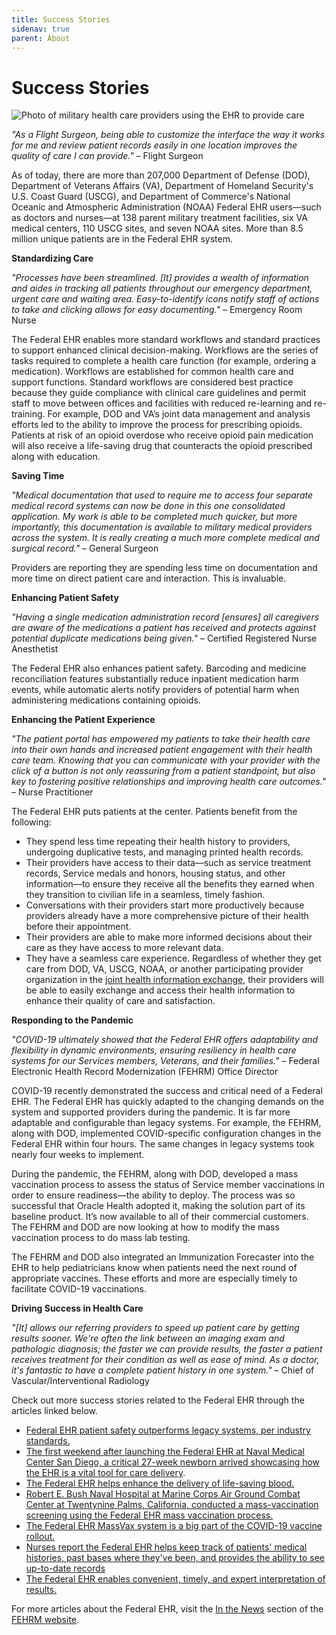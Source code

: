 ```yaml
---
title: Success Stories
sidenav: true
parent: About
---
```

# Success Stories

![Photo of military health care providers using the EHR to provide care](/images/1000w_q95.jpg)

_"As a Flight Surgeon, being able to customize the interface the way it works for me and review patient records easily in one location improves the quality of care I can provide."_ – Flight Surgeon

As of today, there are more than 207,000 Department of Defense (DOD), Department of Veterans Affairs (VA), Department of Homeland Security's U.S. Coast Guard (USCG), and Department of Commerce's National Oceanic and Atmospheric Administration (NOAA) Federal EHR users—such as doctors and nurses—at 138 parent military treatment facilities, six VA medical centers, 110 USCG sites, and seven NOAA sites. More than 8.5 million unique patients are in the Federal EHR system.

**Standardizing Care**

_"Processes have been streamlined. [It] provides a wealth of information and aides in tracking all patients throughout our emergency department, urgent care and waiting area. Easy-to-identify icons notify staff of actions to take and clicking allows for easy documenting."_ – Emergency Room Nurse

The Federal EHR enables more standard workflows and standard practices to support enhanced clinical decision-making. Workflows are the series of tasks required to complete a health care function (for example, ordering a medication). Workflows are established for common health care and support functions. Standard workflows are considered best practice because they guide compliance with clinical care guidelines and permit staff to move between offices and facilities with reduced re-learning and re-training. For example, DOD and VA’s joint data management and analysis efforts led to the ability to improve the process for prescribing opioids. Patients at risk of an opioid overdose who receive opioid pain medication will also receive a life-saving drug that counteracts the opioid prescribed along with education.

**Saving Time**

_"Medical documentation that used to require me to access four separate medical record systems can now be done in this one consolidated application. My work is able to be completed much quicker, but more importantly, this documentation is available to military medical providers across the system. It is really creating a much more complete medical and surgical record."_ – General Surgeon

Providers are reporting they are spending less time on documentation and more time on direct patient care and interaction. This is invaluable.

**Enhancing Patient Safety**

_"Having a single medication administration record [ensures] all caregivers are aware of the medications a patient has received and protects against potential duplicate medications being given."_ – Certified Registered Nurse Anesthetist

The Federal EHR also enhances patient safety. Barcoding and medicine reconciliation features substantially reduce inpatient medication harm events, while automatic alerts notify providers of potential harm when administering medications containing opioids.

**Enhancing the Patient Experience**

_"The patient portal has empowered my patients to take their health care into their own hands and increased patient engagement with their health care team. Knowing that you can communicate with your provider with the click of a button is not only reassuring from a patient standpoint, but also key to fostering positive relationships and improving health care outcomes."_ – Nurse Practitioner

The Federal EHR puts patients at the center. Patients benefit from the following:

- They spend less time repeating their health history to providers, undergoing duplicative tests, and managing printed health records.
- Their providers have access to their data—such as service treatment records, Service medals and honors, housing status, and other information—to ensure they receive all the benefits they earned when they transition to civilian life in a seamless, timely fashion.
- Conversations with their providers start more productively because providers already have a more comprehensive picture of their health before their appointment.
- Their providers are able to make more informed decisions about their care as they have access to more relevant data.
- They have a seamless care experience. Regardless of whether they get care from DOD, VA, USCG, NOAA, or another participating provider organization in the [joint health information exchange](/learn-about-the-joint-hie), their providers will be able to easily exchange and access their health information to enhance their quality of care and satisfaction.

**Responding to the Pandemic**

_"COVID-19 ultimately showed that the Federal EHR offers adaptability and flexibility in dynamic environments, ensuring resiliency in health care systems for our Services members, Veterans, and their families."_ – Federal Electronic Health Record Modernization (FEHRM) Office Director

COVID-19 recently demonstrated the success and critical need of a Federal EHR. The Federal EHR has quickly adapted to the changing demands on the system and supported providers during the pandemic. It is far more adaptable and configurable than legacy systems. For example, the FEHRM, along with DOD, implemented COVID-specific configuration changes in the Federal EHR within four hours. The same changes in legacy systems took nearly four weeks to implement.

During the pandemic, the FEHRM, along with DOD, developed a mass vaccination process to assess the status of Service member vaccinations in order to ensure readiness—the ability to deploy. The process was so successful that Oracle Health adopted it, making the solution part of its baseline product. It’s now available to all of their commercial customers. The FEHRM and DOD are now looking at how to modify the mass vaccination process to do mass lab testing.

The FEHRM and DOD also integrated an Immunization Forecaster into the EHR to help pediatricians know when patients need the next round of appropriate vaccines. These efforts and more are especially timely to facilitate COVID-19 vaccinations.

**Driving Success in Health Care**

_"[It] allows our referring providers to speed up patient care by getting results sooner. We're often the link between an imaging exam and pathologic diagnosis; the faster we can provide results, the faster a patient receives treatment for their condition as well as ease of mind. As a doctor, it's fantastic to have a complete patient history in one system."_ – Chief of Vascular/Interventional Radiology

Check out more success stories related to the Federal EHR through the articles linked below.

- [Federal EHR patient safety outperforms legacy systems, per industry standards.](https://www.health.mil/News/Articles/2023/03/07/Federal-EHR-Patient-Safety-Outperforms-Legacy-Per-Industry-Standards)
- [The first weekend after launching the Federal EHR at Naval Medical Center San Diego, a critical 27-week newborn arrived showcasing how the EHR is a vital tool for care delivery](https://health.mil/News/Articles/2021/04/08/MHS-GENESIS-has-successful-launch-at-Naval-Medical-Center-San-Diego).
- [The Federal EHR helps enhance the delivery of life-saving blood.](https://www.airforcemedicine.af.mil/News/Display/Article/2300103/mhs-genesis-helps-dgmc-deliver-life-saving-blood/)
- [Robert E. Bush Naval Hospital at Marine Corps Air Ground Combat Center at Twentynine Palms, California, conducted a mass-vaccination screening using the Federal EHR mass vaccination process.](https://www.google.com/url?sa=t&rct=j&q=&esrc=s&source=web&cd=&ved=2ahUKEwjP4sPck_nwAhWBGVkFHf4DBT0QFjAAegQIAhAD&url=https%3A%2F%2Fhealth.mil%2FReference-Center%2FPublications%2F2021%2F02%2F01%2FThe-Scope-PEO-DHMS-External-Newsletter-Winter-2021&usg=AOvVaw14byk4mk0g8HSTQl0_Y-lP)
- [The Federal EHR MassVax system is a big part of the COVID-19 vaccine rollout.](https://health.mil/News/Articles/2021/03/09/MHS-GENESIS-MassVax-system-rolling-out-with-COVID19-vaccines)
- [Nurses report the Federal EHR helps keep track of patients' medical histories, past bases where they've been, and provides the ability to see up-to-date records](https://www.health.mil/News/Articles/2021/05/10/Eielson-nurse-says-technology-readiness-integral-to-military-nursing)
- [The Federal EHR enables convenient, timely, and expert interpretation of results.](https://www.airforcemedicine.af.mil/News/Display/Article/1851429/mhs-genesis-a-force-multiplier-one-read-at-a-time/)

For more articles about the Federal EHR, visit the [In the News](/in-the-news) section of the [FEHRM website](/).
